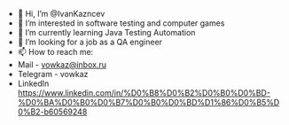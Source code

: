 - 👋 Hi, I’m @IvanKazncev
- 👀 I’m interested in software testing and computer games
- 🌱 I’m currently learning Java Testing Automation
- 💞️ I’m looking for a job as a QA engineer
- 📫 How to reach me:
- Mail - vowkaz@inbox.ru
- Telegram - vowkaz
- LinkedIn https://www.linkedin.com/in/%D0%B8%D0%B2%D0%B0%D0%BD-%D0%BA%D0%B0%D0%B7%D0%B0%D0%BD%D1%86%D0%B5%D0%B2-b60569248




<!---
IvanKazncev/IvanKazncev is a ✨ special ✨ repository because its `README.md` (this file) appears on your GitHub profile.
You can click the Preview link to take a look at your changes.
--->
